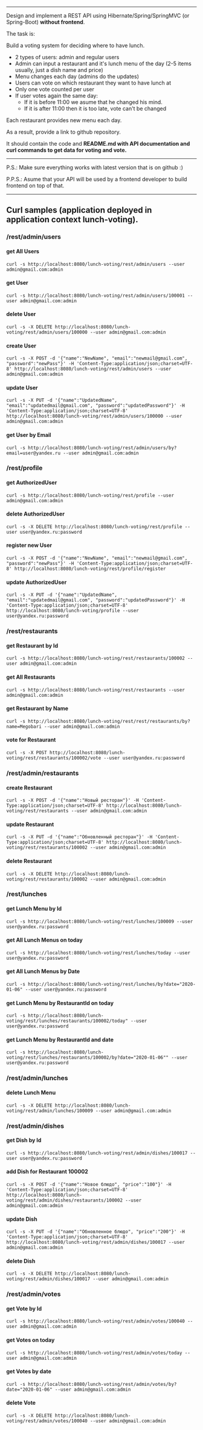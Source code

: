 ----
Design and implement a REST API using Hibernate/Spring/SpringMVC (or Spring-Boot) **without frontend**.

The task is:

Build a voting system for deciding where to have lunch.

 * 2 types of users: admin and regular users
 * Admin can input a restaurant and it's lunch menu of the day (2-5 items usually, just a dish name and price)
 * Menu changes each day (admins do the updates)
 * Users can vote on which restaurant they want to have lunch at
 * Only one vote counted per user
 * If user votes again the same day:
    - If it is before 11:00 we asume that he changed his mind.
    - If it is after 11:00 then it is too late, vote can't be changed

Each restaurant provides new menu each day.

As a result, provide a link to github repository.

It should contain the code and **README.md with API documentation and curl commands to get data for voting and vote.**

-----------------------------
P.S.: Make sure everything works with latest version that is on github :)

P.P.S.: Asume that your API will be used by a frontend developer to build frontend on top of that.

-----------------------------

## Curl samples (application deployed in application context lunch-voting).

### /rest/admin/users

#### get All Users
`curl -s http://localhost:8080/lunch-voting/rest/admin/users --user admin@gmail.com:admin`

#### get User
`curl -s http://localhost:8080/lunch-voting/rest/admin/users/100001 --user admin@gmail.com:admin`

#### delete User
`curl -s -X DELETE http://localhost:8080/lunch-voting/rest/admin/users/100000 --user admin@gmail.com:admin`

#### create User
`curl -s -X POST -d '{"name":"NewName", "email":"newmail@gmail.com", "password":"newPass"}' -H 'Content-Type:application/json;charset=UTF-8' http://localhost:8080/lunch-voting/rest/admin/users --user admin@gmail.com:admin`

#### update User
`curl -s -X PUT -d '{"name":"UpdatedName", "email":"updatedmail@gmail.com", "password":"updatedPassword"}' -H 'Content-Type:application/json;charset=UTF-8' http://localhost:8080/lunch-voting/rest/admin/users/100000 --user admin@gmail.com:admin`

#### get User by Email
`curl -s http://localhost:8080/lunch-voting/rest/admin/users/by?email=user@yandex.ru --user admin@gmail.com:admin`

### /rest/profile

#### get AuthorizedUser
`curl -s http://localhost:8080/lunch-voting/rest/profile --user admin@gmail.com:admin`

#### delete AuthorizedUser
`curl -s -X DELETE http://localhost:8080/lunch-voting/rest/profile --user user@yandex.ru:password`

#### register new User
`curl -s -X POST -d '{"name":"NewName", "email":"newmail@gmail.com", "password":"newPass"}' -H 'Content-Type:application/json;charset=UTF-8' http://localhost:8080/lunch-voting/rest/profile/register`

#### update AuthorizedUser
`curl -s -X PUT -d '{"name":"UpdatedName", "email":"updatedmail@gmail.com", "password":"updatedPassword"}' -H 'Content-Type:application/json;charset=UTF-8' http://localhost:8080/lunch-voting/profile --user user@yandex.ru:password`

### /rest/restaurants

#### get Restaurant by Id
`curl -s http://localhost:8080/lunch-voting/rest/restaurants/100002 --user admin@gmail.com:admin`

#### get All Restaurants
`curl -s http://localhost:8080/lunch-voting/rest/restaurants --user admin@gmail.com:admin`

#### get Restaurant by Name
`curl -s http://localhost:8080/lunch-voting/rest/rest/restaurants/by?name=Megobari --user admin@gmail.com:admin`

#### vote for Restaurant
`curl -s -X POST http://localhost:8080/lunch-voting/rest/restaurants/100002/vote --user user@yandex.ru:password`

### /rest/admin/restaurants

#### create Restaurant
`curl -s -X POST -d '{"name":"Новый ресторан"}' -H 'Content-Type:application/json;charset=UTF-8' http://localhost:8080/lunch-voting/rest/restaurants --user admin@gmail.com:admin`

#### update Restaurant
`curl -s -X PUT -d '{"name":"Обновленный ресторан"}' -H 'Content-Type:application/json;charset=UTF-8' http://localhost:8080/lunch-voting/rest/restaurants/100002 --user admin@gmail.com:admin`

#### delete Restaurant
`curl -s -X DELETE http://localhost:8080/lunch-voting/rest/restaurants/100002 --user admin@gmail.com:admin`

### /rest/lunches

#### get Lunch Menu by Id
`curl -s http://localhost:8080/lunch-voting/rest/lunches/100009 --user user@yandex.ru:password`

#### get All Lunch Menus on today
`curl -s http://localhost:8080/lunch-voting/rest/lunches/today --user user@yandex.ru:password`

#### get All Lunch Menus by Date
`curl -s http://localhost:8080/lunch-voting/rest/lunches/by?date="2020-01-06" --user user@yandex.ru:password`

#### get Lunch Menu by RestaurantId on today
`curl -s http://localhost:8080/lunch-voting/rest/lunches/restaurants/100002/today" --user user@yandex.ru:password`

#### get Lunch Menu by RestaurantId and date
`curl -s http://localhost:8080/lunch-voting/rest/lunches/restaurants/100002/by?date="2020-01-06"" --user user@yandex.ru:password`

### /rest/admin/lunches

#### delete Lunch Menu
`curl -s -X DELETE http://localhost:8080/lunch-voting/rest/admin/lunches/100009 --user admin@gmail.com:admin`

### /rest/admin/dishes

#### get Dish by Id
`curl -s http://localhost:8080/lunch-voting/rest/admin/dishes/100017 --user user@yandex.ru:password`

#### add Dish for Restaurant 100002
`curl -s -X POST -d '{"name":"Новое блюдо", "price":"100"}' -H 'Content-Type:application/json;charset=UTF-8' http://localhost:8080/lunch-voting/rest/admin/dishes/restaurants/100002 --user admin@gmail.com:admin`

#### update Dish
`curl -s -X PUT -d '{"name":"Обновленное блюдо", "price":"200"}' -H 'Content-Type:application/json;charset=UTF-8' http://localhost:8080/lunch-voting/rest/admin/dishes/100017 --user admin@gmail.com:admin`

#### delete Dish
`curl -s -X DELETE http://localhost:8080/lunch-voting/rest/admin/dishes/100017 --user admin@gmail.com:admin`

### /rest/admin/votes

#### get Vote by Id
`curl -s http://localhost:8080/lunch-voting/rest/admin/votes/100040 --user admin@gmail.com:admin`

#### get Votes on today
`curl -s http://localhost:8080/lunch-voting/rest/admin/votes/today --user admin@gmail.com:admin`

#### get Votes by date
`curl -s http://localhost:8080/lunch-voting/rest/admin/votes/by?date="2020-01-06" --user admin@gmail.com:admin`

#### delete Vote
`curl -s -X DELETE http://localhost:8080/lunch-voting/rest/admin/votes/100040 --user admin@gmail.com:admin`